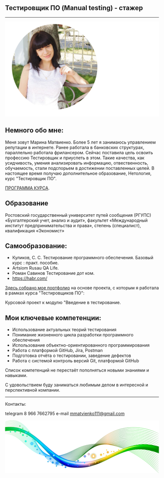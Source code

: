 ## Тестировщик ПО (Manual testing) - стажер
***

![foto](img/img.png)

## Немного обо мне:

Меня зовут Марина Матвиенко. Более 5 лет я занимаюсь управлением репутации в интернете. Ранее работала в банковских структурах, параллельно работала фрилансером. 
Сейчас поставила цель освоить профессию Тестировщик и приуспеть в этом. Такие качества, как усидчивость, умения анализировать информацию, отвественность, обучаемость, стали подспорьем в достижении поставленных целей.
В настоящее время получаю дополнительное образование, Нетология, курс "Тестировщик ПО". 

[ПРОГРАММА КУРСА](https://netology.ru/programs/qa).

## Образование
Ростовский государственный университет путей сообщения (РГУПС)
«Бухгалтерский учет, анализ и аудит», факультет «Международный институт предпринимательства и права», степень (специалист), квалификация «Экономист»


## Самообразование:
- Куликов, С. C. Тестирование программного обеспечения. Базовый курс : практ. пособие.
- Artsiom Rusau QA Life.
- Роман Савинов Тестирование дот ком.
- https://habr.com/

[Здесь собрано мое портфолио](https://github.com/MarinaMatvienko/ManualTesting) на основе проекта, с которым я работала в рамках курса "Тестировщиков ПО":

Курсовой проект к модулю "Введение в тестирование.

## Мои ключевые компетенции:
- Использование актуальных теорий тестирования
- Понимание жизненного цикла разработки программного обеспечения
- Использование объектно-ориентированного программирования
- Работа с платформой GitHub, Jira, Postman
- Подготовка отчёта о тестировании, заведение дефектов
- Работа с системой контроль версий Git, платформой GitHub

Список компетенций не перестаёт пополняться новыми знаниями и навыками.


С удовольствием буду заниматься любимым делом в интересной и перспективной компании.
***

Контакты:

telegram 8 966 7662795
e-mail mmatvienko111@gmail.com

![foto](img/zzz.png)






